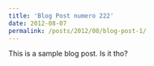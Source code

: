 ```yaml
---
title: 'Blog Post numero 222'
date: 2012-08-07
permalink: /posts/2012/08/blog-post-1/
---
```


This is a sample blog post. Is it tho?
